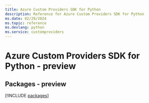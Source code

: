 ```yaml
---
title: Azure Custom Providers SDK for Python
description: Reference for Azure Custom Providers SDK for Python
ms.date: 02/29/2024
ms.topic: reference
ms.devlang: python
ms.service: customproviders
---
```

# Azure Custom Providers SDK for Python - preview
## Packages - preview
[!INCLUDE [packages](custom-providers-index.md)]